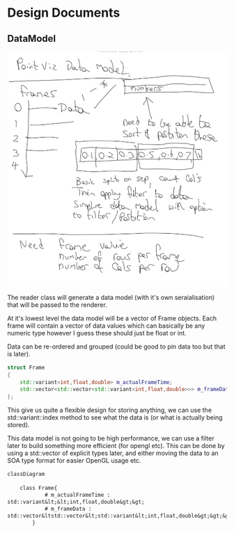 # Design Documents

## DataModel

![](images/DataDesign.png)

The reader class will generate a data model (with it's own seraialisation) that will be passed to the renderer. 

At it's lowest level the data model will be a vector of Frame objects. Each frame will contain a vector of data values which can basically be any numeric type however I guess these should just be float or int. 

Data can be re-ordered and grouped (could be good to pin data too but that is later). 

```cpp
struct Frame
{
    std::variant<int,float,double> m_actualFrameTime;
    std::vector<std::vector<std::variant<int,float,double>>> m_frameData;
};
```

This give us quite a flexible design for storing anything, we can use the std::variant::index method to see what the data is (or what is actually being stored).

This data model is not going to be high performance, we can use a filter later to build something more efficient (for opengl etc). This can be done by using a std::vector of explicit types later, and either moving the data to an SOA type format for easier OpenGL usage etc. 

```mermaid
classDiagram

    class Frame{
            # m_actualFrameTime : std::variant&lt;&lt;int,float,double&gt;&gt;
            # m_frameData : std::vector&ltstd::vector&lt;std::variant&lt;int,float,double&gt;&gt;&gt;
        }
```